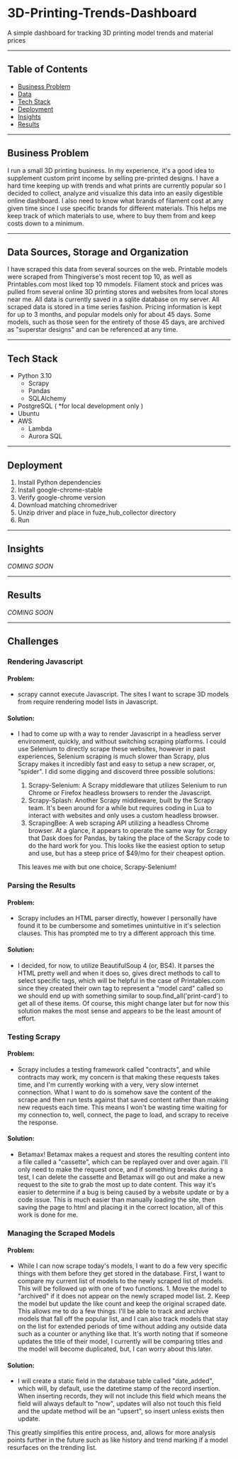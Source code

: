 # 3D-Printing-Trends-Dashboard
A simple dashboard for tracking 3D printing model trends and material prices 

---  
## Table of Contents
  * [Business Problem](#business-problem)
  * [Data](#data-sources-storage-and-organization)
  * [Tech Stack](#tech-stack)
  * [Deployment](#deployment)
  * [Insights](#insights)
  * [Results](#results) 

---  
## Business Problem  

I run a small 3D printing business. In my experience, it's a good idea to supplement custom print income by selling pre-printed designs. I have a hard time keeping up with trends and what prints are currently popular so I decided to collect, analyze and visualize this data into an easily digestible online dashboard. I also need to know what brands of filament cost at any given time since I use specific brands for different materials. This helps me keep track of which materials to use, where to buy them from and keep costs down to a minimum.  

---  
## Data Sources, Storage and Organization  

I have scraped this data from several sources on the web. Printable models were scraped from Thingiverse's most recent top 10, as well as Printables.com most liked top 10 mmodels. Filament stock and prices was pulled from several online 3D printing stores and websites from local stores near me. All data is currently saved in a sqlite database on my server. All scraped data is stored in a time series fashion. Pricing information is kept for up to 3 months, and popular models only for about 45 days. Some models, such as those seen for the entirety of those 45 days, are archived as "superstar designs" and can be referenced at any time.  

--- 
## Tech Stack  
* Python 3.10  
    * Scrapy  
    * Pandas  
    * SQLAlchemy  
* PostgreSQL ( *for local development only )  
* Ubuntu  
* AWS  
  * Lambda
  * Aurora SQL

---  
## Deployment  

1. Install Python dependencies  
2. Install google-chrome-stable  
3. Verify google-chrome version  
4. Download matching chromedriver  
5. Unzip driver and place in fuze_hub_collector directory  
6. Run

---  
## Insights  

_COMING SOON_

---  
## Results  

_COMING SOON_

---  
## Challenges  
 
### Rendering Javascript
#### Problem:  
  - scrapy cannot execute Javascript. The sites I want to scrape 3D models from require rendering model lists in Javascript. 
#### Solution:  
  - I had to come up with a way to render Javascript in a headless server environment, quickly, and without switching scraping platforms. I could use Selenium to directly scrape these websites, however in past experiences, Selenium scraping is much slower than Scrapy, plus Scrapy makes it incredibly fast and easy to setup a new scraper, or, "spider". I did some digging and discoverd three possible solutions:  

    1. Scrapy-Selenium: A Scrapy middleware that utilizes Selenium to run Chrome or Firefox headless browsers to render the Javascript.  
    2. Scrapy-Splash: Another Scrapy middleware, built by the Scrapy team. It's been around for a while but requires coding in Lua to interact with websites and only uses a custom headless browser.  
    3. ScrapingBee: A web scraping API utilizing a headless Chrome browser. At a glance, it appears to operate the same way for Scrapy that Dask does for Pandas, by taking the place of the Scrapy code to do the hard work for you. This looks like the easiest option to setup and use, but has a steep price of $49/mo for their cheapest option.  

    This leaves me with but one choice, Scrapy-Selenium!

### Parsing the Results  
#### Problem:  
  - Scrapy includes an HTML parser directly, however I personally have found it to be cumbersome and sometimes unintuitive in it's selection clauses. This has prompted me to try a different approach this time.  

#### Solution:  
  - I decided, for now, to utilize BeautifulSoup 4 (or, BS4). It parses the HTML pretty well and when it does so, gives direct methods to call to select specific tags, which will be helpful in the case of Printables.com since they created their own tag to represent a "model card" called <print-card> so we should end up with something similar to soup.find_all('print-card') to get all of these items. Of course, this might change later but for now this solution makes the most sense and appears to be the least amount of effort.


### Testing Scrapy  
#### Problem:  
  - Scrapy includes a testing framework called "contracts", and while contracts may work, my concern is that making these requests takes time, and I'm currently working with a very, very slow internet connection. What I want to do is somehow save the content of the scrape and then run tests against that saved content rather than making new requests each time. This means I won't be wasting time waiting for my connection to, well, connect, the page to load, and scrapy to receive the response.  

#### Solution:  
  - Betamax! Betamax makes a request and stores the resulting content into a file called a "cassette", which can be replayed over and over again. I'll only need to make the request once, and if something breaks during a test, I can delete the cassette and Betamax will go out and make a new request to the site to grab the most up to date content. This way it's easier to determine if a bug is being caused by a website update or by a code issue. This is much easier than manually loading the site, then saving the page to html and placing it in the correct location, all of this work is done for me.

### Managing the Scraped Models  
#### Problem:  
  - While I can now scrape today's models, I want to do a few very specific things with them before they get stored in the database. First, I want to compare my current list of models to the newly scraped list of models. This will be followed up with one of two functions. 1. Move the model to "archived" if it does not appear on the newly scraped model list. 2. Keep the model but update the like count and keep the original scraped date. This allows me to do a few things. I'll be able to track and archive models that fall off the popular list, and I can also track models that stay on the list for extended periods of time without adding any outside data such as a counter or anything like that. It's worth noting that if someone updates the title of their model, I currently will be comparing titles and the model will become duplicated, but, I can worry about this later.  

#### Solution:  
  - I will create a static field in the database table called "date_added", which will, by default, use the datetime stamp of the record insertion. When inserting records, they will not include this field which means the field will always default to "now", updates will also not touch this field and the update method will be an "upsert", so insert unless exists then update. 

  This greatly simplifies this entire process, and, allows for more analysis points further in the future such as like history and trend marking if a model resurfaces on the trending list. 
